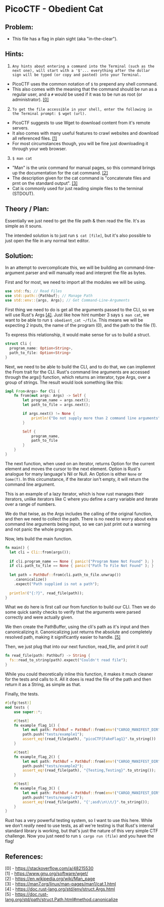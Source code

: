 # PicoCTF - Obedient Cat

## Problem:
- This file has a flag in plain sight (aka "in-the-clear"). 

## Hints:
1. `Any hints about entering a command into the Terminal (such as the next one), will start with a '$'... everything after the dollar sign will be typed (or copy and pasted) into your Terminal.`
  - PicoCTF uses the common notation of `$` to prepend any shell command.
  - This also comes with the meaning that the command should be run as a regular user, and a `#` would be used if it was to be run as root (or administrator). [[0]](https://stackoverflow.com/a/48215530)
2. `To get the file accessible in your shell, enter the following in the Terminal prompt: $ wget (url).`
  - PicoCTF suggests to use Wget to download content from it's remote servers.
  - It also comes with many useful features to crawl websites and download all referenced files. [[1]](https://www.gnu.org/software/wget/)
  - For most circumstances though, you will be fine just downloading it through your web browser.
3. `$ man cat`
  - "Man" is the unix command for manual pages, so this command brings up the documentation for the cat command. [[2]](https://en.wikipedia.org/wiki/Man_page)
  - The description given for the cat command is "concatenate files and prnt on the standard output". [[3]](https://man7.org/linux/man-pages/man1/cat.1.html)
  - Cat is commonly used for just reading simple files to the terminal (STDOUT).

## Theory / Plan:
Essentially we just need to get the file path & then read the file.
It's as simple as it souns.

The intended solution is to just run `$ cat [file]`, but it's also possible to just open the file in any normal text editor.

## Solution:
In an attempt to overcomplicate this, we will be building an command-line-argument parser and will manually read and interpret the file as bytes.

First and for most, we need to import all the modules we will be using.
```rust
use std::fs; // Read Files
use std::path::{Pathbuf}; // Manage Path 
use std::env::{args, Args}; // Get Command-Line-Arguments
```

First thing we need to do is get all the arguments passed to the CLI, so we will use Rust's Args [[4]](https://doc.rust-lang.org/std/env/struct.Args.html).
Just like how hint number 3 says `$ man cat`, we want to be able to run `$ obedient_cat ~/file`. 
This means we will be expecting 2 inputs, the name of the program (0), and the path to the file (1).

To express this relationship, it would make sense for us to build a struct.
```rust
struct Cli {
  program_name: Option<String>,
  path_to_file: Option<String>
}
```

Next, we need to be able to build the CLI, and to do that, we can impliemnt the From trait for the CLI.
Rust's command line arguments are accessed through the args() function, which returns an interator, type Args, over a group of strings.
The result would look something like this:
```rust
impl From<Args> for Cli {
    fn from(mut args: Args) -> Self {
        let program_name = args.next();
        let path_to_file = args.next();

        if args.next() != None {
            println!("Do not supply more than 2 command line arguments");
        }

        Self {
            program_name,
            path_to_file
        }
    }
}
```

The next function, when used on an iterator, returns Option<String> for the current element and moves the cursor to the next element.
Option is Rust's analogue for many language's Nil or Null. An Option is either `None` or `Some(T)`. In this circumstance, if the iterator isn't empty, it will return the command line argument.

This is an example of a lazy iterator, which is how rust manages their iterators, unlike iterators like C where you define a carry variable and iterate over a range of numbers.

We do that twise, as the Args includes the calling of the original function, and then we need to collect the path.
There is no need to worry about extra command line arguments being input, so we can just print out a warning and not panic the whole program.

Now, lets build the main function.
```rust
fn main() {
  let cli = Cli::from(args());
  
  if cli.program_name == None { panic!("Program Name Not Found" ); }
  if cli.path_to_file == None { panic!("Path To File Not Found" ); }
  
  let path = PathBuf::from(cli.path_to_file.unwrap())
    .canonicalize()
    .expect("Path supplied is not a path");
    
  println!("{:?}", read_file(path));  
}
```

What we do here is first call our from function to build our CLI.
Then we do some quick sanity checks to verify that the arguments were parsed correctly and were actually given.

We then create the PathBuffer, using the cli's path as it's input and then canonicalizing it.
Canonicalizing just returns the absolute and completely resolved path, making it significantly easier to handle. [[5]](https://doc.rust-lang.org/std/path/struct.Path.html#method.canonicalize)

Then, we just plug that into our next function, read_file, and print it out!

```rust
fn read_file(path: Pathbuf) -> String {
  fs::read_to_string(path).expect("Couldn't read file");
}
```

While you could theoretically inline this function, it makes it much cleaner for the tests and calls to it.
All it does is read the file of the path and then return it as a String, as simple as that.

Finally, the tests.
```rust
#[cfg(test)]
mod tests {
    use super::*;

    #[test]
    fn example_flag_1() {
        let mut path: PathBuf = PathBuf::from(env!("CARGO_MANIFEST_DIR"));
        path.push("tests/example1");
        assert_eq!(read_file(path), "picoCTF{FakeFlag1}".to_string())
    }

    #[test]
    fn example_flag_2() {
        let mut path: PathBuf = PathBuf::from(env!("CARGO_MANIFEST_DIR"));
        path.push("tests/example2");
        assert_eq!(read_file(path), "{Testing,Testing}".to_string());
    }

    #[test]
    fn example_flag_3() {
        let mut path: PathBuf = PathBuf::from(env!("CARGO_MANIFEST_DIR"));
        path.push("tests/example3");
        assert_eq!(read_file(path), "{';asd\\n\\t/}".to_string());
    }
}
```
  
Rust has a very powerful testing system, so I want to use this here.
While we don't *really* need to use tests, as all we're testing is that Rust's internal standard library is working, but that's just the nature of this very simple CTF challenge.
Now you just need to run `$ cargo run (file)` and you have the flag!

## References:
[0] - https://stackoverflow.com/a/48215530 <br>
[1] - https://www.gnu.org/software/wget/ <br>
[2] - https://en.wikipedia.org/wiki/Man_page  <br>
[3] - https://man7.org/linux/man-pages/man1/cat.1.html <br>
[4] - https://doc.rust-lang.org/std/env/struct.Args.html <br>
[5] - https://doc.rust-lang.org/std/path/struct.Path.html#method.canonicalize <br>